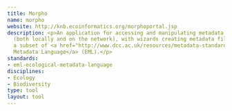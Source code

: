 ```yaml
---
title: Morpho
name: morpho
website: http://knb.ecoinformatics.org/morphoportal.jsp
description: <p>An application for accessing and manipulating metadata and data
  (both locally and on the network), with wizards creating metadata files using
  a subset of <a href="http://www.dcc.ac.uk/resources/metadata-standards/eml-ecological-metadata-language">Ecological
  Metadata Language</a> (EML).</p>
standards:
- eml-ecological-metadata-language
disciplines:
- Ecology
- Biodiversity
type: tool
layout: tool
---
```


